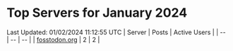 # Top Servers for January 2024
Last Updated: 01/02/2024 11:12:55 UTC
| Server | Posts | Active Users |
| -- | -- | -- |
| [fosstodon.org](https://fosstodon.org/tags/PowerShell) | 2 | 2 |
